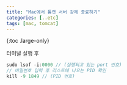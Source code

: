 ```yaml
---
title: "Mac에서 톰캣 서버 강제 종료하기"
categories: [..etc]
tags: [mac, tomcat]
---
```


{:toc .large-only}

터미널 실행 후

```js
sudo lsof -i:0000 // (실행되고 있는 port 번호)
// 비밀번호 입력 후 리스트에 나오는 PID 확인
kill -9 1849 // (PID 번호)
```
